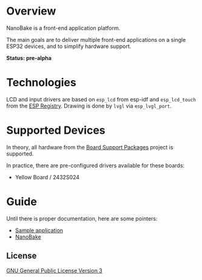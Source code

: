 # Overview

NanoBake is a front-end application platform.

The main goals are to deliver multiple front-end applications on a single ESP32 devices,
and to simplify hardware support.

**Status: pre-alpha**

# Technologies

LCD and input drivers are based on `esp_lcd` from esp-idf
and `esp_lcd_touch` from the [ESP Registry](https://components.espressif.com/components/espressif/esp_lcd_touch).
Drawing is done by `lvgl` via `esp_lvgl_port`.

# Supported Devices

In theory, all hardware from the [Board Support Packages](https://github.com/espressif/esp-bsp/) project is supported.

In practice, there are pre-configured drivers available for these boards:
- Yellow Board / 2432S024

# Guide

Until there is proper documentation, here are some pointers:
- [Sample application](./main/main.c)
- [NanoBake](./components/nanobake/inc)

## License

[GNU General Public License Version 3](LICENSE.md)

